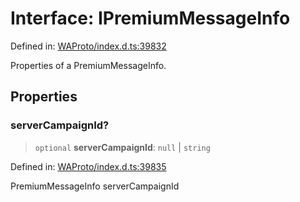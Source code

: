 # Interface: IPremiumMessageInfo

Defined in: [WAProto/index.d.ts:39832](https://github.com/Fokusdotid/bail/blob/3bd64a6fd6e8fc52d3ec9ba842534bed26103555/WAProto/index.d.ts#L39832)

Properties of a PremiumMessageInfo.

## Properties

### serverCampaignId?

> `optional` **serverCampaignId**: `null` \| `string`

Defined in: [WAProto/index.d.ts:39835](https://github.com/Fokusdotid/bail/blob/3bd64a6fd6e8fc52d3ec9ba842534bed26103555/WAProto/index.d.ts#L39835)

PremiumMessageInfo serverCampaignId
